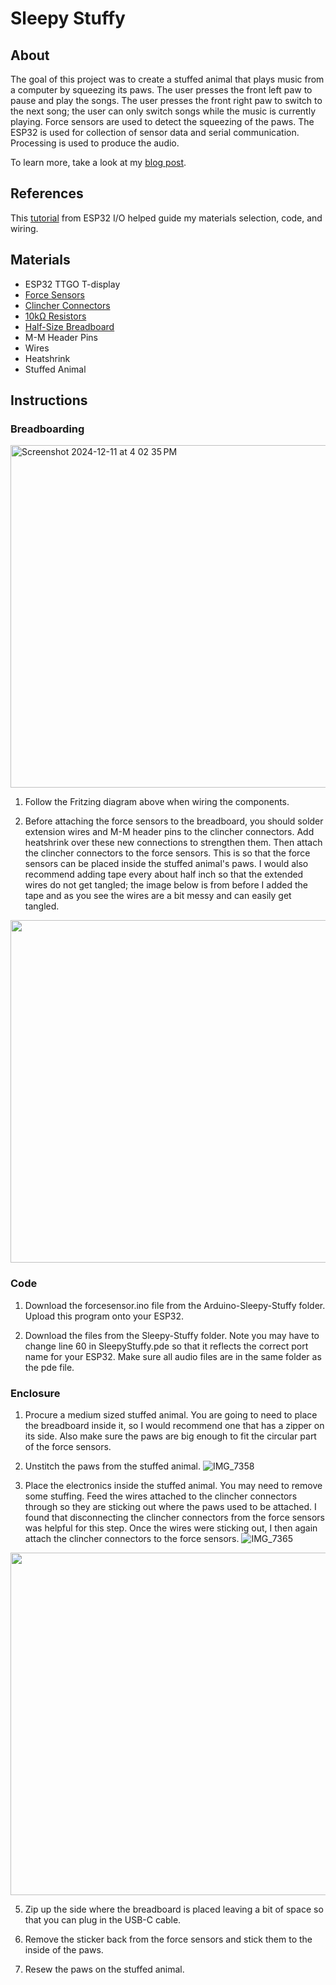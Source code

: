 # Sleepy Stuffy

## About 
The goal of this project was to create a stuffed animal that plays music from a computer by squeezing its paws. The user presses the front left paw to pause and play the songs. The user presses the front right paw to switch to the next song; the user can only switch songs while the music is currently playing. Force sensors are used to detect the squeezing of the paws. The ESP32 is used for collection of sensor data and serial communication. Processing is used to produce the audio. 

To learn more, take a look at my [blog post](https://diamond-bovid-ab4.notion.site/Sleepy-Stuffy-159f9793688a8057ae60ee97d9da9bd6?pvs=4).

## References 
This [tutorial](https://esp32io.com/tutorials/esp32-force-sensor) from ESP32 I/O helped guide my materials selection, code, and wiring. 

## Materials 
+ ESP32 TTGO T-display
+ [Force Sensors](https://www.amazon.com/dp/B0D2K6TVLT?&linkCode=sl1&tag=zlufy-20&linkId=26d261d15dd229a10de99e30bdbb5997&language=en_US&ref_=as_li_ss_tl)
+ [Clincher Connectors](https://www.sparkfun.com/products/14195)
+ [10kΩ Resistors](https://www.sparkfun.com/products/11508) 
+ [Half-Size Breadboard](https://www.amazon.com/DIYables-Half-Size-Breadboard-Arduino-Raspberry/dp/B0BXKM8DQ8?ref_=ast_sto_dp&th=1&psc=1)
+ M-M Header Pins
+ Wires
+ Heatshrink
+ Stuffed Animal

## Instructions 

### Breadboarding 
<img width="548" alt="Screenshot 2024-12-11 at 4 02 35 PM" src="https://github.com/user-attachments/assets/7ec8a20e-09b0-4042-a159-6e0d4e961e32" />

1. Follow the Fritzing diagram above when wiring the components.
   
2. Before attaching the force sensors to the breadboard, you should solder extension wires and M-M header pins to the clincher connectors. Add heatshrink over these new connections to strengthen them. Then attach the clincher connectors to the force sensors. This is so that the force sensors can be placed inside the stuffed animal's paws. I would also recommend adding tape every about half inch so that the extended wires do not get tangled; the image below is from before I added the tape and as you see the wires are a bit messy and can easily get tangled. 
<img width="548"  src="https://github.com/user-attachments/assets/54283929-688b-4f3b-a3da-86e77b30c3d2" />

### Code 
1. Download the forcesensor.ino file from the Arduino-Sleepy-Stuffy folder. Upload this program onto your ESP32.

2. Download the files from the Sleepy-Stuffy folder. Note you may have to change line 60 in SleepyStuffy.pde so that it reflects the correct port name for your ESP32. Make sure all audio files are in the same folder as the pde file.

### Enclosure 
1. Procure a medium sized stuffed animal. You are going to need to place the breadboard inside it, so I would recommend one that has a zipper on its side. Also make sure the paws are big enough to fit the circular part of the force sensors.

2. Unstitch the paws from the stuffed animal. ![IMG_7358](https://github.com/user-attachments/assets/28cb4c21-fe4c-4015-b44b-798733c1c8c5)

3. Place the electronics inside the stuffed animal. You may need to remove some stuffing. Feed the wires attached to the clincher connectors through so they are sticking out where the paws used to be attached. I found that disconnecting the clincher connectors from the force sensors was helpful for this step. Once the wires were sticking out, I then again attach the clincher connectors to the force sensors.
![IMG_7365](https://github.com/user-attachments/assets/152a6ff6-0d59-4fc7-98a1-851226370a61)
<img width="548"  src="https://github.com/user-attachments/assets/ce204e97-2627-4aec-8077-ff20e4b04207" />

5. Zip up the side where the breadboard is placed leaving a bit of space so that you can plug in the USB-C cable.

6. Remove the sticker back from the force sensors and stick them to the inside of the paws.

7. Resew the paws on the stuffed animal.

